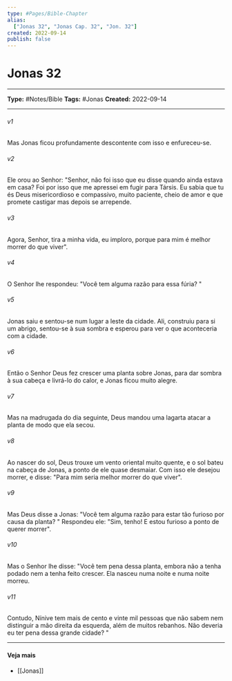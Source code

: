 ```yaml
---
type: #Pages/Bible-Chapter
alias:
  ["Jonas 32", "Jonas Cap. 32", "Jon. 32"]
created: 2022-09-14
publish: false
---
```


# Jonas 32

---

**Type:** #Notes/Bible
**Tags:** #Jonas
**Created:** 2022-09-14

---

###### v1
Mas Jonas ficou profundamente descontente com isso e enfureceu-se.
###### v2
Ele orou ao Senhor: "Senhor, não foi isso que eu disse quando ainda estava em casa? Foi por isso que me apressei em fugir para Társis. Eu sabia que tu és Deus misericordioso e compassivo, muito paciente, cheio de amor e que promete castigar mas depois se arrepende.
###### v3
Agora, Senhor, tira a minha vida, eu imploro, porque para mim é melhor morrer do que viver".
###### v4
O Senhor lhe respondeu: "Você tem alguma razão para essa fúria? "
###### v5
Jonas saiu e sentou-se num lugar a leste da cidade. Ali, construiu para si um abrigo, sentou-se à sua sombra e esperou para ver o que aconteceria com a cidade.
###### v6
Então o Senhor Deus fez crescer uma planta sobre Jonas, para dar sombra à sua cabeça e livrá-lo do calor, e Jonas ficou muito alegre.
###### v7
Mas na madrugada do dia seguinte, Deus mandou uma lagarta atacar a planta de modo que ela secou.
###### v8
Ao nascer do sol, Deus trouxe um vento oriental muito quente, e o sol bateu na cabeça de Jonas, a ponto de ele quase desmaiar. Com isso ele desejou morrer, e disse: "Para mim seria melhor morrer do que viver".
###### v9
Mas Deus disse a Jonas: "Você tem alguma razão para estar tão furioso por causa da planta? " Respondeu ele: "Sim, tenho! E estou furioso a ponto de querer morrer".
###### v10
Mas o Senhor lhe disse: "Você tem pena dessa planta, embora não a tenha podado nem a tenha feito crescer. Ela nasceu numa noite e numa noite morreu.
###### v11
Contudo, Nínive tem mais de cento e vinte mil pessoas que não sabem nem distinguir a mão direita da esquerda, além de muitos rebanhos. Não deveria eu ter pena dessa grande cidade? "


---

#### Veja mais

- [[Jonas]]
